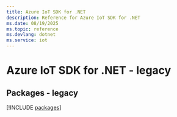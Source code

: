 ```yaml
---
title: Azure IoT SDK for .NET
description: Reference for Azure IoT SDK for .NET
ms.date: 08/19/2025
ms.topic: reference
ms.devlang: dotnet
ms.service: iot
---
```

# Azure IoT SDK for .NET - legacy
## Packages - legacy
[!INCLUDE [packages](iot-index.md)]